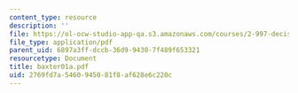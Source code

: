 ```yaml
---
content_type: resource
description: ''
file: https://ol-ocw-studio-app-qa.s3.amazonaws.com/courses/2-997-decision-making-in-large-scale-systems-spring-2004/2769fd7a5460945081f8af628e6c220c_baxter01a.pdf
file_type: application/pdf
parent_uid: 6897a3ff-dccb-36d9-9430-7f489f653321
resourcetype: Document
title: baxter01a.pdf
uid: 2769fd7a-5460-9450-81f8-af628e6c220c
---
```

